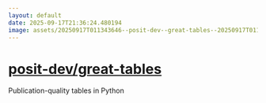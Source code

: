 ```yaml
---
layout: default
date: 2025-09-17T21:36:24.480194
image: assets/20250917T011343646--posit-dev--great-tables--20250917T011932220--cropped.png
---
```


# [posit-dev/great-tables](https://github.com/posit-dev/great-tables)

Publication-quality tables in Python
